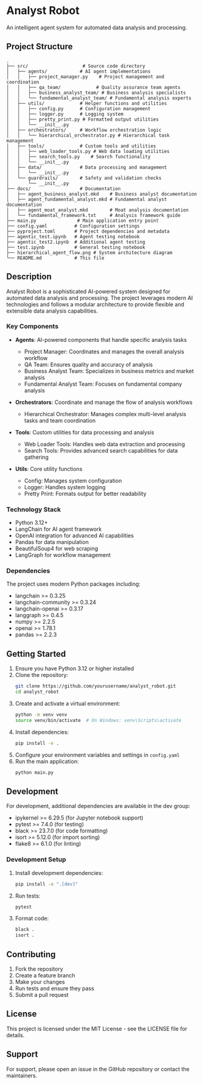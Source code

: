 # Analyst Robot

An intelligent agent system for automated data analysis and processing.

## Project Structure

```
.
├── src/                    # Source code directory
│   ├── agents/            # AI agent implementations
│   │   ├── project_manager.py    # Project management and coordination
│   │   ├── qa_team/             # Quality assurance team agents
│   │   ├── business_analyst_team/ # Business analysis specialists
│   │   └── fundamental_analyst_team/ # Fundamental analysis experts
│   ├── utils/             # Helper functions and utilities
│   │   ├── config.py      # Configuration management
│   │   ├── logger.py      # Logging system
│   │   ├── pretty_print.py # Formatted output utilities
│   │   └── __init__.py
│   ├── orchestrators/     # Workflow orchestration logic
│   │   └── hierarchical_orchestrator.py # Hierarchical task management
│   ├── tools/             # Custom tools and utilities
│   │   ├── web_loader_tools.py # Web data loading utilities
│   │   ├── search_tools.py    # Search functionality
│   │   └── __init__.py
│   ├── data/              # Data processing and management
│   │   └── __init__.py
│   └── guardrails/        # Safety and validation checks
│       └── __init__.py
├── docs/                  # Documentation
│   ├── agent_business_analyst.mkd    # Business analyst documentation
│   ├── agent_fundamental_analyst.mkd # Fundamental analyst documentation
│   ├── agent_moat_analyst.mkd        # Moat analysis documentation
│   └── fundamental_framework.txt     # Analysis framework guide
├── main.py               # Main application entry point
├── config.yaml          # Configuration settings
├── pyproject.toml       # Project dependencies and metadata
├── agentic_test.ipynb   # Agent testing notebook
├── agentic_test2.ipynb  # Additional agent testing
├── test.ipynb           # General testing notebook
├── hierarchical_agent_flow.png # System architecture diagram
└── README.md            # This file
```

## Description

Analyst Robot is a sophisticated AI-powered system designed for automated data analysis and processing. The project leverages modern AI technologies and follows a modular architecture to provide flexible and extensible data analysis capabilities.

### Key Components

- **Agents**: AI-powered components that handle specific analysis tasks
  - Project Manager: Coordinates and manages the overall analysis workflow
  - QA Team: Ensures quality and accuracy of analysis
  - Business Analyst Team: Specializes in business metrics and market analysis
  - Fundamental Analyst Team: Focuses on fundamental company analysis

- **Orchestrators**: Coordinate and manage the flow of analysis workflows
  - Hierarchical Orchestrator: Manages complex multi-level analysis tasks and team coordination

- **Tools**: Custom utilities for data processing and analysis
  - Web Loader Tools: Handles web data extraction and processing
  - Search Tools: Provides advanced search capabilities for data gathering

- **Utils**: Core utility functions
  - Config: Manages system configuration
  - Logger: Handles system logging
  - Pretty Print: Formats output for better readability

### Technology Stack

- Python 3.12+
- LangChain for AI agent framework
- OpenAI integration for advanced AI capabilities
- Pandas for data manipulation
- BeautifulSoup4 for web scraping
- LangGraph for workflow management

### Dependencies

The project uses modern Python packages including:
- langchain >= 0.3.25
- langchain-community >= 0.3.24
- langchain-openai >= 0.3.17
- langgraph >= 0.4.5
- numpy >= 2.2.5
- openai >= 1.78.1
- pandas >= 2.2.3

## Getting Started

1. Ensure you have Python 3.12 or higher installed
2. Clone the repository:
   ```bash
   git clone https://github.com/yourusername/analyst_robot.git
   cd analyst_robot
   ```
3. Create and activate a virtual environment:
   ```bash
   python -m venv venv
   source venv/bin/activate  # On Windows: venv\Scripts\activate
   ```
4. Install dependencies:
   ```bash
   pip install -e .
   ```
5. Configure your environment variables and settings in `config.yaml`
6. Run the main application:
   ```bash
   python main.py
   ```

## Development

For development, additional dependencies are available in the dev group:
- ipykernel >= 6.29.5 (for Jupyter notebook support)
- pytest >= 7.4.0 (for testing)
- black >= 23.7.0 (for code formatting)
- isort >= 5.12.0 (for import sorting)
- flake8 >= 6.1.0 (for linting)

### Development Setup

1. Install development dependencies:
   ```bash
   pip install -e ".[dev]"
   ```

2. Run tests:
   ```bash
   pytest
   ```

3. Format code:
   ```bash
   black .
   isort .
   ```

## Contributing

1. Fork the repository
2. Create a feature branch
3. Make your changes
4. Run tests and ensure they pass
5. Submit a pull request

## License

This project is licensed under the MIT License - see the LICENSE file for details.

## Support

For support, please open an issue in the GitHub repository or contact the maintainers.
 
